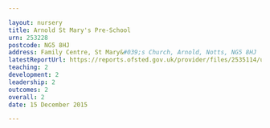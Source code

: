 ```yaml
---

layout: nursery
title: Arnold St Mary's Pre-School
urn: 253228
postcode: NG5 8HJ
address: Family Centre, St Mary&#039;s Church, Arnold, Notts, NG5 8HJ
latestReportUrl: https://reports.ofsted.gov.uk/provider/files/2535114/urn/253228.pdf
teaching: 2
development: 2
leadership: 2
outcomes: 2
overall: 2
date: 15 December 2015

---
```

